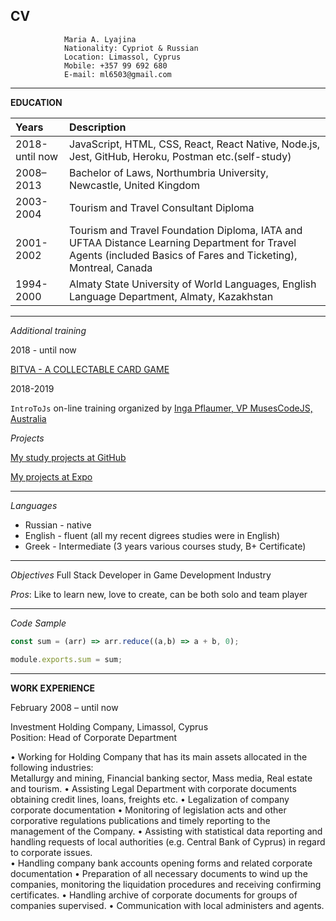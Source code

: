   
## CV
                Maria A. Lyajina
                Nationality: Cypriot & Russian 
                Location: Limassol, Cyprus  
                Mobile: +357 99 692 680
                E-mail: ml6503@gmail.com  
                
******  


**EDUCATION**

Years     | Description 
  :---        |    :----   
2018-until now      | JavaScript, HTML, CSS, React, React Native, Node.js, Jest, GitHub, Heroku, Postman etc.(self-study)      
2008–2013   | Bachelor of Laws, Northumbria University, Newcastle, United Kingdom
2003-2004      | Tourism and Travel Consultant Diploma       
2001-2002   | Tourism and Travel Foundation Diploma, IATA and UFTAA Distance Learning Department for Travel Agents (included Basics of Fares and Ticketing), Montreal, Canada
1994-2000      | Almaty State University of World Languages, English Language Department, Almaty, Kazakhstan       
     

*****

_Additional training_  

2018 - until now  

[BITVA - A COLLECTABLE CARD GAME](https://github.com/BITVA-Game "Learning Project")  

2018-2019  

`IntroToJs` on-line training organized by [Inga Pflaumer, VP MusesCodeJS, Australia](http://inga.rocks/ "Real Team lead and muse code")

_Projects_  

[My study projects at GitHub](https://github.com/ML6503?tab=repositories "Not all yet added")  

[My projects at Expo](https://expo.io/@arethel "Try Mushrooms game for fun!")

******
_Languages_

- Russian - native
- English  - fluent (all my recent digrees studies were in English)
- Greek - Intermediate (3 years various courses study, B+ Certificate)

******
_Objectives_
Full Stack Developer in Game Development Industry

*Pros*: Like to learn new, love to create, can be both solo and team player

******  

*Code Sample*
```javascript
const sum = (arr) => arr.reduce((a,b) => a + b, 0);

module.exports.sum = sum;
```  

*****  
**WORK EXPERIENCE**

February 2008 – until now

Investment Holding Company, Limassol, Cyprus  
Position: Head of Corporate Department   

•	Working for Holding Company that has its main assets allocated in the following industries:  
  Metallurgy and mining, Financial banking sector, Mass media, Real estate and tourism. 
•	Assisting Legal Department with corporate documents obtaining credit lines, loans, freights etc. 
•	Legalization of company corporate documentation 
•	Monitoring of legislation acts and other corporative regulations publications and timely reporting to the management of the Company. 
•	Assisting with statistical data reporting and handling requests of local authorities (e.g. Central Bank of Cyprus) in regard to corporate issues.   
•	Handling company bank accounts opening forms and related corporate documentation
•	Preparation of all necessary documents to wind up the companies, monitoring the liquidation procedures and receiving confirming certificates. 
•	Handling archive of corporate documents for groups of companies supervised. 
•	Communication with local administers and agents. 
